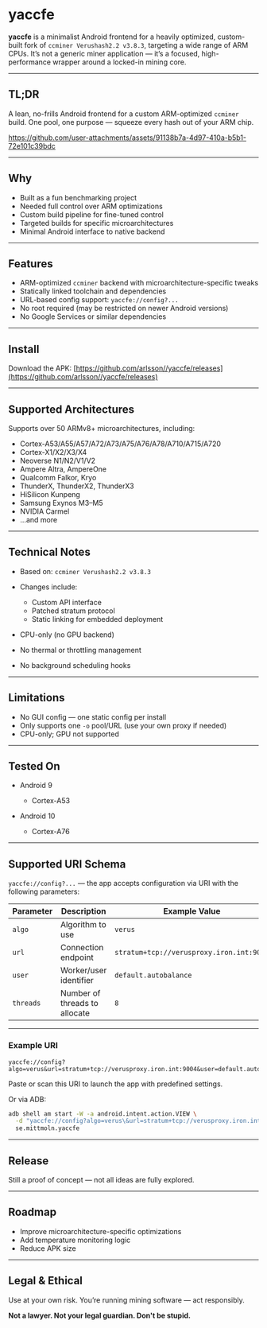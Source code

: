 # yaccfe

**yaccfe** is a minimalist Android frontend for a heavily optimized, custom-built fork of `ccminer Verushash2.2 v3.8.3`, targeting a wide range of ARM CPUs. It’s not a generic miner application — it’s a focused, high-performance wrapper around a locked-in mining core.

---

## TL;DR

A lean, no-frills Android frontend for a custom ARM-optimized `ccminer` build. One pool, one purpose — squeeze every hash out of your ARM chip.

https://github.com/user-attachments/assets/91138b7a-4d97-410a-b5b1-72e101c39bdc

---

## Why

* Built as a fun benchmarking project
* Needed full control over ARM optimizations
* Custom build pipeline for fine-tuned control
* Targeted builds for specific microarchitectures
* Minimal Android interface to native backend

---

## Features

* ARM-optimized `ccminer` backend with microarchitecture-specific tweaks
* Statically linked toolchain and dependencies
* URL-based config support: `yaccfe://config?...`
* No root required (may be restricted on newer Android versions)
* No Google Services or similar dependencies

---

## Install

Download the APK:
[https://github.com/arlsson//yaccfe/releases](https://github.com/arlsson//yaccfe/releases)

---

## Supported Architectures

Supports over 50 ARMv8+ microarchitectures, including:

* Cortex-A53/A55/A57/A72/A73/A75/A76/A78/A710/A715/A720
* Cortex-X1/X2/X3/X4
* Neoverse N1/N2/V1/V2
* Ampere Altra, AmpereOne
* Qualcomm Falkor, Kryo
* ThunderX, ThunderX2, ThunderX3
* HiSilicon Kunpeng
* Samsung Exynos M3–M5
* NVIDIA Carmel
* ...and more

---

## Technical Notes

* Based on: `ccminer Verushash2.2 v3.8.3`
* Changes include:

  * Custom API interface
  * Patched stratum protocol
  * Static linking for embedded deployment
* CPU-only (no GPU backend)
* No thermal or throttling management
* No background scheduling hooks

---

## Limitations

* No GUI config — one static config per install
* Only supports one `-o` pool/URL (use your own proxy if needed)
* CPU-only; GPU not supported

---

## Tested On

* Android 9

  * Cortex-A53
* Android 10

  * Cortex-A76

---

## Supported URI Schema

`yaccfe://config?...` — the app accepts configuration via URI with the following parameters:

| Parameter | Description                   | Example Value                            |
| --------- | ----------------------------- | ---------------------------------------- |
| `algo`    | Algorithm to use              | `verus`                                  |
| `url`     | Connection endpoint           | `stratum+tcp://verusproxy.iron.int:9004` |
| `user`    | Worker/user identifier        | `default.autobalance`                    |
| `threads` | Number of threads to allocate | `8`                                      |

---

### Example URI

```
yaccfe://config?algo=verus&url=stratum+tcp://verusproxy.iron.int:9004&user=default.autobalance&threads=8
```

Paste or scan this URI to launch the app with predefined settings.

Or via ADB:

```bash
adb shell am start -W -a android.intent.action.VIEW \
  -d "yaccfe://config?algo=verus\&url=stratum+tcp://verusproxy.iron.int:9004\&user=default.autobalance\&threads=8" \
  se.mittmoln.yaccfe
```

---

## Release

Still a proof of concept — not all ideas are fully explored.


---

## Roadmap

* Improve microarchitecture-specific optimizations
* Add temperature monitoring logic
* Reduce APK size

---

## Legal & Ethical

Use at your own risk. You’re running mining software — act responsibly.

**Not a lawyer. Not your legal guardian. Don't be stupid.**
